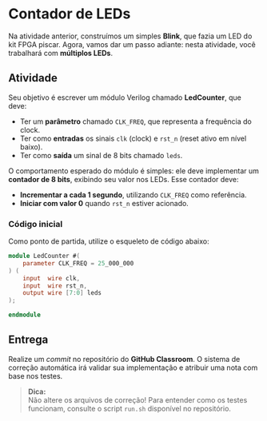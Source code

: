 # Contador de LEDs  

Na atividade anterior, construímos um simples **Blink**, que fazia um LED do kit FPGA piscar. Agora, vamos dar um passo adiante: nesta atividade, você trabalhará com **múltiplos LEDs**.  

## Atividade  

Seu objetivo é escrever um módulo Verilog chamado **LedCounter**, que deve:  

- Ter um **parâmetro** chamado `CLK_FREQ`, que representa a frequência do clock.  
- Ter como **entradas** os sinais `clk` (clock) e `rst_n` (reset ativo em nível baixo).  
- Ter como **saída** um sinal de 8 bits chamado `leds`.  

O comportamento esperado do módulo é simples: ele deve implementar um **contador de 8 bits**, exibindo seu valor nos LEDs. Esse contador deve:  

- **Incrementar a cada 1 segundo**, utilizando `CLK_FREQ` como referência.  
- **Iniciar com valor 0** quando `rst_n` estiver acionado.  

### Código inicial  

Como ponto de partida, utilize o esqueleto de código abaixo:  

```verilog
module LedCounter #(
    parameter CLK_FREQ = 25_000_000
) (
    input  wire clk,
    input  wire rst_n,
    output wire [7:0] leds
);

endmodule
```

## Entrega

Realize um *commit* no repositório do **GitHub Classroom**. O sistema de correção automática irá validar sua implementação e atribuir uma nota com base nos testes.

> **Dica:**  
Não altere os arquivos de correção! Para entender como os testes funcionam, consulte o script `run.sh` disponível no repositório.

